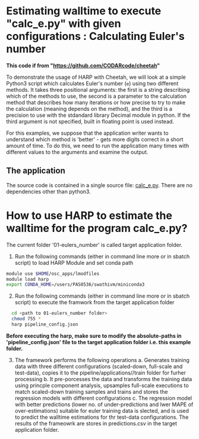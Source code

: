 # Estimating walltime to execute "calc_e.py" with given configurations : Calculating Euler's number

**This code if from "https://github.com/CODARcode/cheetah"**

To demonstrate the usage of HARP with Cheetah, we will look at a simple Python3
script which calculates Euler's number (`e`) using two different methods.
It takes three positional arguments: the first is a string describing which
of the methods to use, the second is a parameter to the calculation method
that describes how many iterations or how precise to try to make the
calculation (meaning depends on the method), and the third is a precision
to use with the stdandard library Decimal module in python. If the third
argument is not specified, built in floating point is used instead.

For this examples, we suppose that the application writer wants to understand
which method is 'better' - gets more digits correct in a short amount of time.
To do this, we need to run the application many times with different values
to the arguments and examine the output.

## The application

The source code is contained in a single source file: [calc\_e.py](calc_e.py).
There are no dependencies other than python3.

# How to use HARP to estimate the walltime for the program calc_e.py?
The current folder '01-eulers_number' is called target application folder. 

1. Run the following commands (either in command line more or in sbatch script) to load HARP Module and set conda path
```bash
module use $HOME/osc_apps/lmodfiles
module load harp 
export CONDA_HOME=/users/PAS0536/swathivm/miniconda3
```
2. Run the following commands (either in command line more or in sbatch script) to execute the framwork from the target application folder
```bash
  cd <path to 01-eulers_number folder>
  chmod 755 *
  harp pipeline_config.json
```
**Before executing the harp, make sure to modify the absolute-paths in 'pipeline_config.json' file to the target application folder i.e. this example folder.**

3. The framework performs the following operations
  a. Generates training data with three different configurations (scaled-down, full-scale and test-data), copies it to the pipeline/applications/<application-name>/train folder for furher processing
  b. It pre-porcesses the data and transforms the training data using princple component analysis, upsamples full-scale executions to match scaled-down training samples and trains and stores the regression models with different configurations
  c. The regression model with better predictions (lower no. of under-predictions and lwer MAPE of over-estimations) suitable for euler training data is slected, and is used to predict the walltime estimations for thr test-data configurations.
The results of the frameowrk are stores in predictions.csv in the target application folder.

